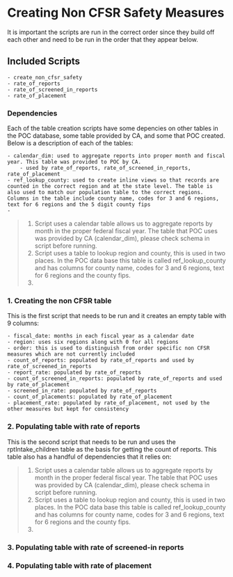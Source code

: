 # Creating Non CFSR Safety Measures

It is important the scripts are run in the correct order since they build off each other and need to be run in the order that they appear below.

## Included Scripts
    
    - create_non_cfsr_safety
    - rate_of_reports
    - rate_of_screened_in_reports
    - rate_of_placement

### Dependencies

Each of the table creation scripts have some depencies on other tables in the POC database, some table provided by CA, and some that POC created. Below is a description of each of the tables:

    - calendar_dim: used to aggregate reports into proper month and fiscal year. This table was provided to POC by CA.
        - used by rate_of_reports, rate_of_screened_in_reports, rate_of_placement
    - ref_lookup_county: used to create inline views so that records are counted in the correct region and at the state level. The table is also used to match our population table to the correct regions. Columns in the table include county name, codes for 3 and 6 regions, text for 6 regions and the 5 digit county fips
    -

> 1. Script uses a calendar table allows us to aggregate reports by month in the proper federal fiscal year. The table that POC uses was provided by CA (calendar_dim), please check schema in script before running.  
> 2. Script uses a table to lookup region and county, this is used in two places. In the POC data base this table is called ref_lookup_county and has columns for county name, codes for 3 and 6 regions, text for 6 regions and the county fips.
> 3. 



### 1. Creating the non CFSR table

This is the first script that needs to be run and it creates an empty table with 9 columns:

    - fiscal_date: months in each fiscal year as a calendar date
    - region: uses six regions along with 0 for all regions
    - order: this is used to distinguish from order specific non CFSR measures which are not currently included
    - count_of_reports: populated by rate_of_reports and used by rate_of_screened_in_reports
	- report_rate: populated by rate_of_reports
	- count_of_screened_in_reports: populated by rate_of_reports and used by rate_of_placement
	- screened_in_rate: populated by rate_of_reports
	- count_of_placements: populated by rate_of_placement
	- placement_rate: populated by rate_of_placement, not used by the other measures but kept for consistency

### 2. Populating table with rate of reports

This is the second script that needs to be run and uses the rptIntake_children table as the basis for getting the count of reports. This table also has a handful of dependencies that it relies on: 
> 1. Script uses a calendar table allows us to aggregate reports by month in the proper federal fiscal year. The table that POC uses was provided by CA (calendar_dim), please check schema in script before running.  
> 2. Script uses a table to lookup region and county, this is used in two places. In the POC data base this table is called ref_lookup_county and has columns for county name, codes for 3 and 6 regions, text for 6 regions and the county fips.
> 3. 


### 3. Populating table with rate of screened-in reports

### 4. Populating table with rate of placement
